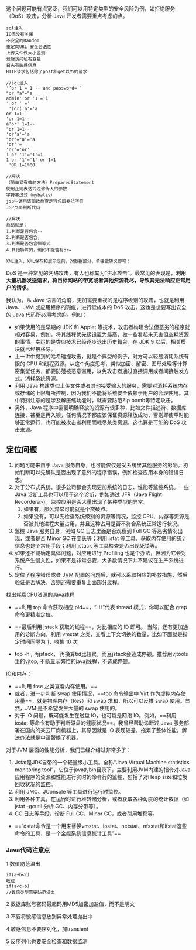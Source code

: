 


这个问题可能有点宽泛，我们可以用特定类型的安全风险为例，如拒绝服务（DoS）攻击，分析 Java 开发者需要重点考虑的点。

```
sql注入
IO流没有关闭
不安全的Random
重定向URL 安全合法性
上传文件做大小监测
发射访问私有变量
日志有敏感信息
HTTP请求包括除了post和get以外的请求
```

```、
//sql注入
'’or 1 = 1 -- and password='’
"or "a"="a
admin' or '1'='1
' or ''='
 ')or('a'='a
or 1=1--
'or 1=1--
a'or' 1=1--
"or 1=1--
'or'a'='a
"or"="a'='a
'or''='
'or'='or'
1 or '1'='1'=1
1 or '1'='1' or 1=1
 'OR 1=1%00

//解决
（简单又有效的方法）PreparedStatement
使用正则表达式过滤传入的参数
字符串过滤（mybatis）
jsp中调用该函数检查是否包函非法字符
JSP页面判断代码

//解决
总结就是： 
1.判断是否包含--
2.判断是否包含;
3.判断是否包含恒等式
4.其他特殊的，例如不能含有or=
```

```
XML注入，XML保存和展示之前，对数据部分，单独做转义即可：
```

DoS 是一种常见的网络攻击，有人也称其为“洪水攻击”。最常见的表现是，**利用大量机器发送请求，将目标网站的带宽或者其他资源耗尽，导致其无法响应正常用户的请求**。

我认为，从 Java 语言的角度，更加需要重视的是程序级别的攻击，也就是利用 Java、JVM 或应用程序的瑕疵，进行低成本的 DoS 攻击，这也是想要写出安全的 Java 代码所必须考虑的。例如：

- 如果使用的是早期的 JDK 和 Applet 等技术，攻击者构建合法但恶劣的程序就相对容易，例如，将其线程优先级设置为最高，做一些看起来无害但空耗资源的事情。幸运的是类似技术已经逐步退出历史舞台，在 JDK 9 以后，相关模块就已经被移除。
- 上一讲中提到的哈希碰撞攻击，就是个典型的例子，对方可以轻易消耗系统有限的 CPU 和线程资源。从这个角度思考，类似加密、解密、图形处理等计算密集型任务，都要防范被恶意滥用，以免攻击者通过直接调用或者间接触发方式，消耗系统资源。
- 利用 Java 构建类似上传文件或者其他接受输入的服务，需要对消耗系统内存或存储的上限有所控制，因为我们不能将系统安全依赖于用户的合理使用。其中特别注意的是涉及解压缩功能时，就需要防范Zip bomb等特定攻击。
- 另外，Java 程序中需要明确释放的资源有很多种，比如文件描述符、数据库连接，甚至是再入锁，任何情况下都应该保证资源释放成功，否则即使平时能够正常运行，也可能被攻击者利用而耗尽某类资源，这也算是可能的 DoS 攻击来源。

## 定位问题
1. 问题可能来自于 Java 服务自身，也可能仅仅是受系统里其他服务的影响。初始判断可以先确认是否出现了意外的程序错误，例如检查应用本身的错误日志。
1. 对于分布式系统，很多公司都会实现更加系统的日志、性能等监控系统。一些 Java 诊断工具也可以用于这个诊断，例如通过 JFR（Java Flight Recordera>），监控应用是否大量出现了某种类型的异常。
    1. 如果有，那么异常可能就是个突破点。
    1. 如果没有，可以先检查系统级别的资源等情况，监控 CPU、内存等资源是否被其他进程大量占用，并且这种占用是否不符合系统正常运行状况。
1. 监控 Java 服务自身，例如 GC 日志里面是否观察到 Full GC 等恶劣情况出现，或者是否 Minor GC 在变长等；利用 jstat 等工具，获取内存使用的统计信息也是个常用手段；利用 jstack 等工具检查是否出现死锁等。
1. 如果还不能确定具体问题，对应用进行 Profiling 也是个办法，但因为它会对系统产生侵入性，如果不是非常必要，大多数情况下并不建议在生产系统进行。
1. 定位了程序错误或者 JVM 配置的问题后，就可以采取相应的补救措施，然后验证是否解决，否则还需要重复上面部分过程。

找出耗费CPU资源的Java线程
- ==利用 top 命令获取相应 pid==，“-H”代表 thread 模式，你可以配合 grep 命令更精准定位。
- ==最后利用 jstack 获取的线程==，对比相应的 ID 即可。
当然，还有更加通用的诊断方向，利用 vmstat 之类，查看上下文切换的数量，比如下面就是指定时间间隔为 1，收集 10 次

- top -h , 再jstack， 再换算tid比较累，而且jstack会造成停顿。推荐用vjtools里的vjtop, 不断显示繁忙的javaj线程，不造成停顿。

IO和内存：
- ==利用 free 之类查看内存使用。==
- 或者，进一步判断 swap 使用情况，==top 命令输出中 Virt 作为虚拟内存使用量==，就是物理内存（Res）和 swap 求和，所以可以反推 swap 使用。显然，JVM 是不希望发生大量的 swap 使用的。
- 对于 IO 问题，既可能发生在磁盘 IO，也可能是网络 IO。例如，==利用 iostat 等命令有助于判断磁盘的健康状况==。我曾经帮助诊断过 Java 服务部署在国内的某云厂商机器上，其原因就是 IO 表现较差，拖累了整体性能，解决办法就是申请替换了机器。





对于JVM 层面的性能分析，我们已经介绍过非常多了：

1. Jstat是JDK自带的一个轻量级小工具。全称“Java Virtual Machine statistics monitoring tool”，它位于java的bin目录下，主要利用JVM内建的指令对Java应用程序的资源和性能进行实时的命令行的监控，包括了对Heap size和垃圾回收状况的监控。
1. 利用 JMC、JConsole 等工具进行运行时监控。
1. 利用各种工具，在运行时进行堆转储分析，或者获取各种角度的统计数据（如jstat -gcutil 分析 GC、内存分带等）。
1. GC 日志等手段，诊断 Full GC、Minor GC，或者引用堆积等。



- ==“dstat命令是一个用来替换vmstat、iostat、netstat、nfsstat和ifstat这些命令的工具，是一个全能系统信息统计工具”==

### Java代码注意点
1 数值防范溢出
```
if(a+b<c)
改成
if(a<c-b)
//数值类型需要防范溢出
```

2 数据库账号密码最起码用MD5加密加盐值，而不是明文

3 不要将敏感信息放到异常处理抛出中

4 敏感信息不要序列化，加transient

5 反序列化也要安全检查和数据监测





